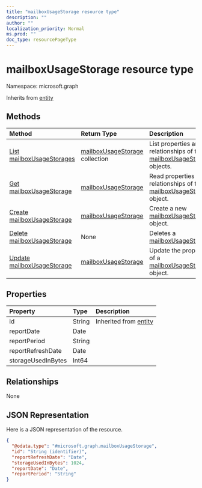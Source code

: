 ```yaml
---
title: "mailboxUsageStorage resource type"
description: ""
author: ""
localization_priority: Normal
ms.prod: ""
doc_type: resourcePageType
---
```


# mailboxUsageStorage resource type


Namespace: microsoft.graph




Inherits from [entity](../resources/entity.md)

## Methods
|Method|Return Type|Description|
|:---|:---|:---|
|[List mailboxUsageStorages](../api/mailboxusagestorage-list.md)|[mailboxUsageStorage](../resources/mailboxusagestorage.md) collection|List properties and relationships of the [mailboxUsageStorage](../resources/mailboxusagestorage.md) objects.|
|[Get mailboxUsageStorage](../api/mailboxusagestorage-get.md)|[mailboxUsageStorage](../resources/mailboxusagestorage.md)|Read properties and relationships of the [mailboxUsageStorage](../resources/mailboxusagestorage.md) object.|
|[Create mailboxUsageStorage](../api/mailboxusagestorage-create.md)|[mailboxUsageStorage](../resources/mailboxusagestorage.md)|Create a new [mailboxUsageStorage](../resources/mailboxusagestorage.md) object.|
|[Delete mailboxUsageStorage](../api/mailboxusagestorage-delete.md)|None|Deletes a [mailboxUsageStorage](../resources/mailboxusagestorage.md).|
|[Update mailboxUsageStorage](../api/mailboxusagestorage-update.md)|[mailboxUsageStorage](../resources/mailboxusagestorage.md)|Update the properties of a [mailboxUsageStorage](../resources/mailboxusagestorage.md) object.|

## Properties
|Property|Type|Description|
|:---|:---|:---|
|id|String| Inherited from [entity](../resources/entity.md)|
|reportDate|Date||
|reportPeriod|String||
|reportRefreshDate|Date||
|storageUsedInBytes|Int64||

## Relationships
None

## JSON Representation
Here is a JSON representation of the resource.
<!-- {
  "blockType": "resource",
  "keyProperty": "id",
  "@odata.type": "microsoft.graph.mailboxUsageStorage",
  "baseType": "microsoft.graph.entity",
  "openType": false
}
-->
``` json
{
  "@odata.type": "#microsoft.graph.mailboxUsageStorage",
  "id": "String (identifier)",
  "reportRefreshDate": "Date",
  "storageUsedInBytes": 1024,
  "reportDate": "Date",
  "reportPeriod": "String"
}
```

